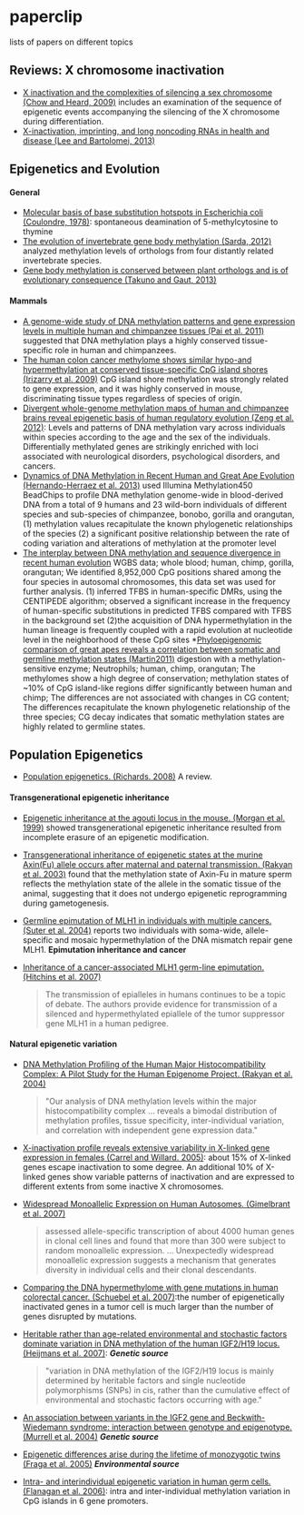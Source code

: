 paperclip
=========

lists of papers on different topics

## Reviews: X chromosome inactivation
* [X inactivation and the complexities of silencing a sex chromosome (Chow and Heard, 2009)](http://www.sciencedirect.com/science/article/pii/S0955067409000982)  includes an examination of the sequence of epigenetic events accompanying the silencing of the X chromosome during differentiation. 
* [X-inactivation, imprinting, and long noncoding RNAs in health and disease (Lee and Bartolomei, 2013)](http://www.cell.com/abstract/S0092-8674%2813%2900205-5)
 

## Epigenetics and Evolution

#### General
* [Molecular basis of base substitution hotspots in Escherichia coli (Coulondre, 1978)](http://europepmc.org/abstract/MED/355893): spontaneous deamination of 5-methylcytosine to thymine 
* [The evolution of invertebrate gene body methylation (Sarda, 2012)](http://mbe.oxfordjournals.org/content/29/8/1907.short) analyzed methylation levels of orthologs from four distantly related invertebrate species. 
* [Gene body methylation is conserved between plant orthologs and is of evolutionary consequence (Takuno and Gaut, 2013)](http://www.pnas.org/content/110/5/1797.short)

#### Mammals
* [A genome-wide study of DNA methylation patterns and gene expression levels in multiple human and chimpanzee tissues (Pai et al. 2011)](http://dx.plos.org/10.1371/journal.pgen.1001316.g004) suggested that DNA methylation plays a highly conserved tissue-specific role in human and chimpanzees. 
* [The human colon cancer methylome shows similar hypo-and hypermethylation at conserved tissue-specific CpG island shores (Irizarry et al. 2009)](http://www.nature.com/ng/journal/v41/n2/abs/ng.298.html) CpG island shore methylation was strongly related to gene expression, and it was highly conserved in mouse, discriminating tissue types regardless of species of origin.
* [Divergent whole-genome methylation maps of human and chimpanzee brains reveal epigenetic basis of human regulatory evolution (Zeng et al. 2012)](http://www.sciencedirect.com/science/article/pii/S0002929712004107): Levels and patterns of DNA methylation vary across individuals within species according to the age and the sex of the individuals. Differentially methylated genes are strikingly enriched with loci associated with neurological disorders, psychological disorders, and cancers.
* [Dynamics of DNA Methylation in Recent Human and Great Ape Evolution (Hernando-Herraez et al. 2013)](http://journals.plos.org/plosgenetics/article?id=10.1371/journal.pgen.1003763) used Illumina Methylation450 BeadChips to profile DNA methylation genome-wide in blood-derived DNA from a total of 9 humans and 23 wild-born individuals of different species and sub-species of chimpanzee, bonobo, gorilla and orangutan, (1) methylation values recapitulate the known phylogenetic relationships of the species (2) a significant positive relationship between the rate of coding variation and alterations of methylation at the promoter level
* [The interplay between DNA methylation and sequence divergence in recent human evolution](http://nar.oxfordjournals.org/content/43/17/8204) WGBS data; whole blood; human, chimp, gorilla, orangutan; We identified 8,952,000 CpG positions shared among the four species in autosomal chromosomes, this data set was used for further analysis. (1) inferred TFBS in human-specific DMRs, using the CENTIPEDE algorithm; observed a significant increase in the frequency of human-specific substitutions in predicted TFBS compared with TFBS in the background set (2)the acquisition of DNA hypermethylation in the human lineage is frequently coupled with a rapid evolution at nucleotide level in the neighborhood of these CpG sites
*[Phyloepigenomic comparison of great apes reveals a correlation between somatic and germline methylation states (Martin2011)](http://genome.cshlp.org/content/21/12/2049.long) digestion with a methylation-sensitive enzyme; Neutrophils; human, chimp, orangutan;  The methylomes show a high degree of conservation; methylation states of ~10% of CpG island-like regions differ significantly between human and chimp; The differences are not associated with changes in CG content; The differences recapitulate the known phylogenetic relationship of the three species;  CG decay indicates that somatic methylation states are highly related to germline states.

## Population Epigenetics
* [Population epigenetics. (Richards. 2008)](http://www.ncbi.nlm.nih.gov/pubmed/18337082) A review. 


#### Transgenerational epigenetic inheritance
* [Epigenetic inheritance at the agouti locus in the mouse. (Morgan et al. 1999)](http://www.nature.com.libproxy.usc.edu/ng/journal/v23/n3/full/ng1199_314.html) showed transgenerational epigenetic inheritance resulted from incomplete erasure of an epigenetic modification.
* [Transgenerational inheritance of epigenetic states at the murine Axin(Fu) allele occurs after maternal and paternal transmission. (Rakyan et al. 2003)](http://www.pnas.org/content/100/5/2538.long) found that the methylation state of Axin-Fu in mature sperm reflects the methylation state of the allele in the somatic tissue of the animal, suggesting that it does not undergo epigenetic reprogramming during gametogenesis.
* [Germline epimutation of MLH1 in individuals with multiple cancers. (Suter et al. 2004)](http://www.nature.com.libproxy.usc.edu/ng/journal/v36/n5/abs/ng1342.html) reports two individuals with soma-wide, allele-specific and mosaic hypermethylation of the DNA mismatch repair gene MLH1.  **Epimutation inheritance and cancer**
* [Inheritance of a cancer-associated MLH1 germ-line epimutation. (Hitchins et al. 2007)](http://www.nejm.org/doi/full/10.1056/NEJMoa064522)
  
  > The transmission of epialleles in humans continues to be a topic of debate. The authors provide evidence for transmission of a silenced and hypermethylated epiallele of the tumor suppressor gene MLH1 in a human pedigree.


#### Natural epigenetic variation
* [DNA Methylation Profiling of the Human Major Histocompatibility Complex: A Pilot Study for the Human Epigenome Project. (Rakyan et al. 2004)](http://www.ncbi.nlm.nih.gov/pmc/articles/PMC529316/)
  
  > "Our analysis of DNA methylation levels within the major histocompatibility complex ... reveals a bimodal distribution of methylation profiles, tissue specificity, inter-individual variation, and correlation with independent gene expression data."
* [X-inactivation profile reveals extensive variability in X-linked gene expression in females (Carrel and Willard. 2005)](http://www.nature.com.libproxy.usc.edu/nature/journal/v434/n7031/full/nature03479.html): about 15% of X-linked genes escape inactivation to some degree. An additional 10% of X-linked genes show variable patterns of inactivation and are expressed to different extents from some inactive X chromosomes.
* [Widespread Monoallelic Expression on Human Autosomes. (Gimelbrant et al. 2007)](http://www.sciencemag.org.libproxy.usc.edu/content/318/5853/1136)
  
  > assessed allele-specific transcription of about 4000 human genes in clonal cell lines and found that more than 300 were subject to random monoallelic expression. ... Unexpectedly widespread monoallelic expression suggests a mechanism that generates diversity in individual cells and their clonal descendants. 
* [Comparing the DNA hypermethylome with gene mutations in human colorectal cancer. (Schuebel et al. 2007)](http://www.plosgenetics.org/article/info%3Adoi%2F10.1371%2Fjournal.pgen.0030157):the number of epigenetically inactivated genes in a tumor cell is much larger than the number of genes disrupted by mutations.
* [Heritable rather than age-related environmental and stochastic factors dominate variation in DNA methylation of the human IGF2/H19 locus.(Heijmans et al. 2007)](http://www.ncbi.nlm.nih.gov/pubmed/17339271): ***Genetic source***
  
  > "variation in DNA methylation of the IGF2/H19 locus is mainly determined by heritable factors and single nucleotide polymorphisms (SNPs) in cis, rather than the cumulative effect of environmental and stochastic factors occurring with age."
* [An association between variants in the IGF2 gene and Beckwith-Wiedemann syndrome: interaction between genotype and epigenotype. (Murrell et al. 2004)](http://www.ncbi.nlm.nih.gov/pubmed/14645199) ***Genetic source***
* [Epigenetic differences arise during the lifetime of monozygotic twins (Fraga et al. 2005)](http://www.ncbi.nlm.nih.gov/pmc/articles/PMC1174919/) ***Environmental source***
* [Intra- and interindividual epigenetic variation in human germ cells. (Flanagan et al. 2006)](http://www.ncbi.nlm.nih.gov/pmc/articles/PMC1474120/): intra and inter-individual methylation variation in CpG islands in 6 gene promoters. 

